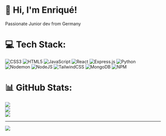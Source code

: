 
# 👋 Hi, I'm Enriqué!
Passionate Junior dev from Germany


# 💻 Tech Stack:
![CSS3](https://img.shields.io/badge/css3-%231572B6.svg?style=for-the-badge&logo=css3&logoColor=white) ![HTML5](https://img.shields.io/badge/html5-%23E34F26.svg?style=for-the-badge&logo=html5&logoColor=white) ![JavaScript](https://img.shields.io/badge/javascript-%23323330.svg?style=for-the-badge&logo=javascript&logoColor=%23F7DF1E) ![React](https://img.shields.io/badge/react-%2320232a.svg?style=for-the-badge&logo=react&logoColor=%2361DAFB) ![Express.js](https://img.shields.io/badge/express.js-%23404d59.svg?style=for-the-badge&logo=express&logoColor=%2361DAFB) ![Python](https://img.shields.io/badge/python-3670A0?style=for-the-badge&logo=python&logoColor=ffdd54) ![Nodemon](https://img.shields.io/badge/NODEMON-%23323330.svg?style=for-the-badge&logo=nodemon&logoColor=%BBDEAD) ![NodeJS](https://img.shields.io/badge/node.js-6DA55F?style=for-the-badge&logo=node.js&logoColor=white) ![TailwindCSS](https://img.shields.io/badge/tailwindcss-%2338B2AC.svg?style=for-the-badge&logo=tailwind-css&logoColor=white) ![MongoDB](https://img.shields.io/badge/MongoDB-%234ea94b.svg?style=for-the-badge&logo=mongodb&logoColor=white) ![NPM](https://img.shields.io/badge/NPM-%23CB3837.svg?style=for-the-badge&logo=npm&logoColor=white)
# 📊 GitHub Stats:
![](https://github-readme-stats.vercel.app/api?username=enriquethomsen&theme=dark&hide_border=false&include_all_commits=false&count_private=false)<br/>
![](https://github-readme-streak-stats.herokuapp.com/?user=enriquethomsen&theme=dark&hide_border=false)<br/>
![](https://github-readme-stats.vercel.app/api/top-langs/?username=enriquethomsen&theme=dark&hide_border=false&include_all_commits=false&count_private=false&layout=compact)

---
[![](https://visitcount.itsvg.in/api?id=enriquethomsen&icon=0&color=1)](https://visitcount.itsvg.in)

<!-- Proudly created with GPRM ( https://gprm.itsvg.in ) -->
